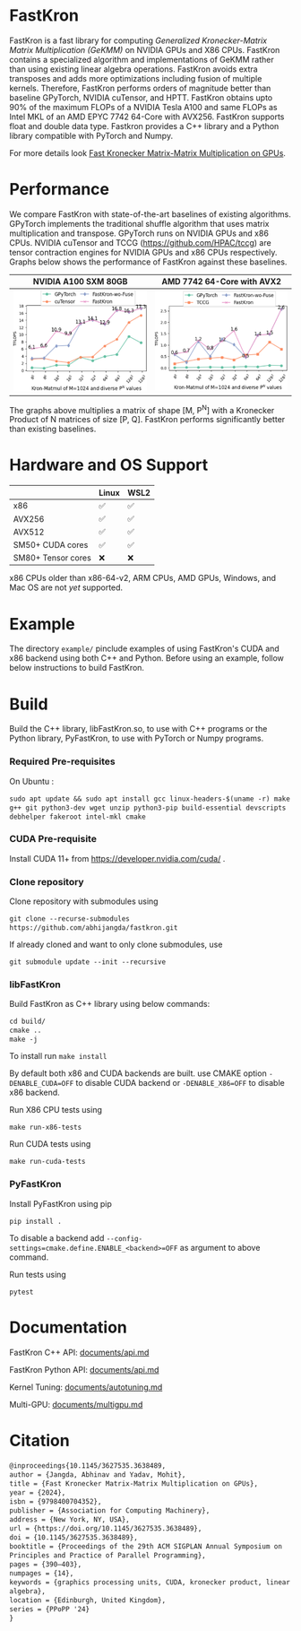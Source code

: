 # FastKron

FastKron is a fast library for computing *Generalized Kronecker-Matrix Matrix Multiplication (GeKMM)* on NVIDIA GPUs and X86 CPUs.
FastKron contains a specialized algorithm and implementations of GeKMM rather than using existing linear algebra operations.
FastKron avoids extra transposes and adds more optimizations including fusion of multiple kernels.
Therefore, FastKron performs orders of magnitude better than baseline GPyTorch, NVIDIA cuTensor, and HPTT.
FastKron obtains upto 90% of the maximum FLOPs of a NVIDIA Tesla A100 and same FLOPs as Intel MKL of an AMD EPYC 7742 64-Core with AVX256.
FastKron supports float and double data type.
Fastkron provides a C++ library and a Python library compatible with PyTorch and Numpy.

For more details look [Fast Kronecker Matrix-Matrix Multiplication on GPUs](https://dl.acm.org/doi/abs/10.1145/3627535.3638489).

# Performance
We compare FastKron with state-of-the-art baselines of existing algorithms.
GPyTorch implements the traditional shuffle algorithm that uses matrix multiplication and transpose. GPyTorch runs on NVIDIA GPUs and x86 CPUs.
NVIDIA cuTensor and TCCG (https://github.com/HPAC/tccg) are tensor contraction engines for NVIDIA GPUs and x86 CPUs respectively.
Graphs below shows the performance of FastKron against these baselines.

| NVIDIA A100 SXM 80GB | AMD 7742 64-Core with AVX2|
|-|-|
| ![](https://github.com/abhijangda/fastkron/blob/main/tests/benchmarks/single-a100-flops.png?raw=true)|![](https://github.com/abhijangda/fastkron/blob/main/tests/benchmarks/single-x86-flops.png?raw=true)|

The graphs above multiplies a matrix of shape [M, P<sup>N</sup>] with a Kronecker Product of N matrices of size [P, Q].
FastKron performs significantly better than existing baselines.

# Hardware and OS Support
|  | Linux | WSL2 |
|----------|----------|----------|
| x86   | :white_check_mark:   | :white_check_mark: |
| AVX256   | :white_check_mark: | :white_check_mark: |
| AVX512   | :white_check_mark: |:white_check_mark: |
| SM50+ CUDA cores    |:white_check_mark: | :white_check_mark: |
| SM80+ Tensor cores  | :x: | :x: |

x86 CPUs older than x86-64-v2, ARM CPUs, AMD GPUs, Windows, and Mac OS are not *yet* supported.

# Example
The directory `example/` pinclude examples of using FastKron's CUDA and x86 backend using both C++ and Python.
Before using an example, follow below instructions to build FastKron. 

# Build
Build the C++ library, libFastKron.so, to use with C++ programs or the Python library, PyFastKron, to use with PyTorch or Numpy programs.

### Required Pre-requisites
On Ubuntu :
```
sudo apt update && sudo apt install gcc linux-headers-$(uname -r) make g++ git python3-dev wget unzip python3-pip build-essential devscripts debhelper fakeroot intel-mkl cmake
```

### CUDA Pre-requisite
Install CUDA 11+ from https://developer.nvidia.com/cuda/ .

### Clone repository
Clone repository with submodules using 
```
git clone --recurse-submodules https://github.com/abhijangda/fastkron.git
```

If already cloned and want to only clone submodules, use
```
git submodule update --init --recursive
```

### libFastKron
Build FastKron as C++ library using below commands: 

```mkdir build/
cd build/
cmake ..
make -j
```

To install run
```make install```

By default both x86 and CUDA backends are built. use CMAKE option `-DENABLE_CUDA=OFF` to disable CUDA backend or `-DENABLE_X86=OFF` to disable x86 backend.

Run X86 CPU tests using 
```
make run-x86-tests
```

Run CUDA tests using 
```
make run-cuda-tests
```

### PyFastKron
Install PyFastKron using pip

```
pip install .
```

To disable a backend add `--config-settings=cmake.define.ENABLE_<backend>=OFF` as argument to above command.

Run tests using 
```
pytest
```

# Documentation

FastKron C++ API: [documents/api.md](https://github.com/abhijangda/FastKron/blob/main/documents/cpp-api.md)

FastKron Python API: [documents/api.md](https://github.com/abhijangda/FastKron/blob/main/documents/python-api.md)

Kernel Tuning: [documents/autotuning.md](https://github.com/abhijangda/FastKron/blob/main/documents/autotuning.md)

Multi-GPU: [documents/multigpu.md](https://github.com/abhijangda/FastKron/blob/main/documents/multigpu.md)

# Citation

```
@inproceedings{10.1145/3627535.3638489,
author = {Jangda, Abhinav and Yadav, Mohit},
title = {Fast Kronecker Matrix-Matrix Multiplication on GPUs},
year = {2024},
isbn = {9798400704352},
publisher = {Association for Computing Machinery},
address = {New York, NY, USA},
url = {https://doi.org/10.1145/3627535.3638489},
doi = {10.1145/3627535.3638489},
booktitle = {Proceedings of the 29th ACM SIGPLAN Annual Symposium on Principles and Practice of Parallel Programming},
pages = {390–403},
numpages = {14},
keywords = {graphics processing units, CUDA, kronecker product, linear algebra},
location = {Edinburgh, United Kingdom},
series = {PPoPP '24}
}
```